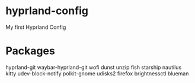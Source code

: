 # hyprland-config
My first Hyprland Config

# Packages
hyprland-git waybar-hyprland-git wofi dunst unzip fish starship nautilus kitty udev-block-notify polkit-gnome udisks2 firefox brightnessctl blueman
